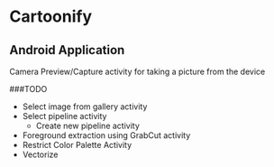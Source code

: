 # Cartoonify
## Android Application

Camera Preview/Capture activity for taking a picture from the device

###TODO

- Select image from gallery activity
- Select pipeline activity
  - Create new pipeline activity
- Foreground extraction using GrabCut activity
- Restrict Color Palette Activity
- Vectorize
